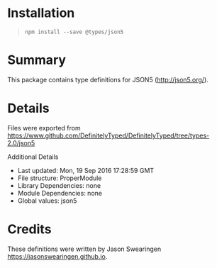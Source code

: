 # Installation

> `npm install --save @types/json5`

# Summary

This package contains type definitions for JSON5 (http://json5.org/).

# Details

Files were exported from
https://www.github.com/DefinitelyTyped/DefinitelyTyped/tree/types-2.0/json5

Additional Details

- Last updated: Mon, 19 Sep 2016 17:28:59 GMT
- File structure: ProperModule
- Library Dependencies: none
- Module Dependencies: none
- Global values: json5

# Credits

These definitions were written by Jason Swearingen
<https://jasonswearingen.github.io>.
